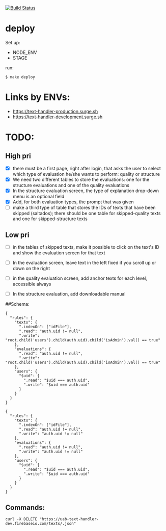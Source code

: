[![Build Status](https://travis-ci.org/carlosvillu/UABTexthandler.svg?branch=master)](https://travis-ci.org/carlosvillu/UABTexthandler)

# deploy

Set up:

* NODE_ENV
* STAGE

run:

`$ make deploy`

# Links by ENVs:

* https://text-handler-production.surge.sh
* https://text-handler-development.surge.sh

# TODO:

## High pri
- [x] there must be a first page, right after login, that asks the user to select which type of evaluation he/she wants to perform: quality or structure
- [x] We need two different tables to store the evaluations: one for the structure evaluations and one of the quality evaluations
- [x] In the structure evaluation screen, the type of explanation drop-down menu is an optional field
- [x] Add, for both evaluation types, the prompt that was given
- [ ] make a third type of table that stores the IDs of texts that have been skipped (saltados); there should be one table for skipped-quality texts and one for skipped-structure texts

## Low pri
- [ ] in the tables of skipped texts,  make it possible to click on the text's ID and show the evaluation screen for that text
- [ ] In the evaluation screen, leave text in the left fixed if you scroll up or down on the right
- [ ] in the quality evaluation screen, add anchor texts for each level, accessible always
- [ ] In the structure evaluation, add downloadable manual


##Schema:
```
{
  "rules": {
    "texts": {
      ".indexOn": ["idFile"],
      ".read": "auth.uid != null",
      ".write": "root.child('users').child(auth.uid).child('isAdmin').val() == true"
    },
    "evaluations": {
      ".read": "auth.uid != null",
      ".write": "root.child('users').child(auth.uid).child('isAdmin').val() == true"
    },
    "users": {
      "$uid": {
        ".read": "$uid === auth.uid",
        ".write": "$uid === auth.uid"
      }
    }
  }
}
```

```
{
  "rules": {
    "texts": {
      ".indexOn": ["idFile"],
      ".read": "auth.uid != null",
      ".write": "auth.uid != null"
    },
    "evaluations": {
      ".read": "auth.uid != null",
      ".write": "auth.uid != null"
    },
    "users": {
      "$uid": {
        ".read": "$uid === auth.uid",
        ".write": "$uid === auth.uid"
      }
    }
  }
}
```

## Commands:

```
curl -X DELETE "https://uab-text-handler-dev.firebaseio.com/texts/.json"
```
